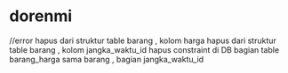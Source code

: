 # dorenmi

//error
hapus dari struktur table barang , kolom harga
hapus dari struktur table barang , kolom jangka_waktu_id
hapus constraint di DB bagian table barang_harga sama barang , bagian jangka_waktu_id